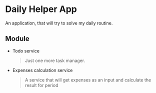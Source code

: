 # Daily Helper App
An application, that will try to solve my daily routine.

## Module
- Todo service
    >Just one more task manager.

- Expenses calculation service
    >A service that will get expenses as an input and calculate the result for period